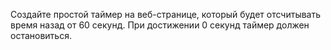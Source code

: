 Cоздайте простой таймер на веб-странице, который будет отсчитывать время назад от 60 секунд. 
При достижении 0 секунд таймер должен остановиться.